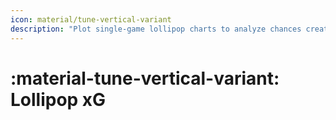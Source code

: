 ```yaml
---
icon: material/tune-vertical-variant
description: "Plot single-game lollipop charts to analyze chances created and allowed"
---
```


# :material-tune-vertical-variant: **Lollipop xG**